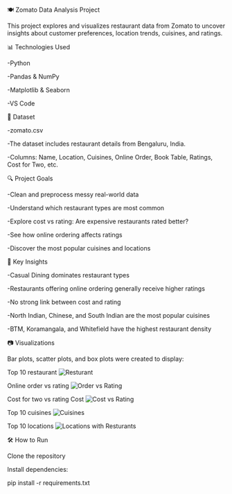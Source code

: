 🍽 Zomato Data Analysis Project

This project explores and visualizes restaurant data from Zomato to uncover insights about customer preferences, location trends, cuisines, and ratings.

📊 Technologies Used

-Python

-Pandas & NumPy

-Matplotlib & Seaborn

-VS Code

📁 Dataset

-zomato.csv

-The dataset includes restaurant details from Bengaluru, India.

-Columns: Name, Location, Cuisines, Online Order, Book Table, Ratings, Cost for Two, etc.

🔍 Project Goals

-Clean and preprocess messy real-world data

-Understand which restaurant types are most common

-Explore cost vs rating: Are expensive restaurants rated better?

-See how online ordering affects ratings

-Discover the most popular cuisines and locations

📌 Key Insights

-Casual Dining dominates restaurant types

-Restaurants offering online ordering generally receive higher ratings

-No strong link between cost and rating

-North Indian, Chinese, and South Indian are the most popular cuisines

-BTM, Koramangala, and Whitefield have the highest restaurant density

📷 Visualizations

Bar plots, scatter plots, and box plots were created to display:

Top 10 restaurant 
![Resturant](https://github.com/user-attachments/assets/c5b16fe4-bc5b-40a2-843e-cb24468349d8)


Online order vs rating 
![Order vs Rating](https://github.com/user-attachments/assets/428df26e-0ee9-4e9e-9afc-c6bfd3efe76a)


Cost for two vs rating Cost 
![Cost vs Rating](https://github.com/user-attachments/assets/3cc078a1-57d9-4518-92c3-b605519c3b25)


Top 10 cuisines 
![Cuisines](https://github.com/user-attachments/assets/6e085e78-47d6-4d17-b8a2-9b4af9bd6f5e)


Top 10 locations
![Locations with Resturants](https://github.com/user-attachments/assets/4593b6b0-b47f-4879-bb3d-1f63caa43801)


🛠️ How to Run

Clone the repository

Install dependencies:

pip install -r requirements.txt
